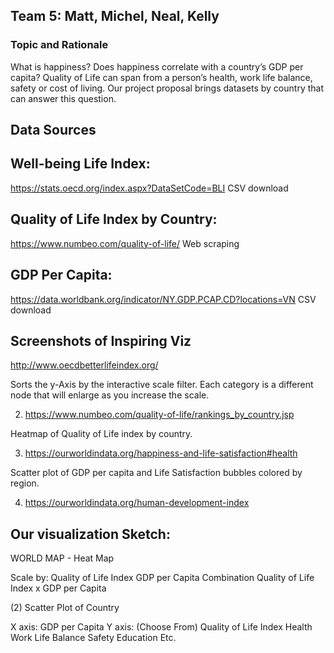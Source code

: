 ## Team 5: Matt, Michel, Neal, Kelly

### Topic and Rationale

What is happiness? Does happiness correlate with a country’s GDP per capita? Quality of Life can span from a person’s health, work life balance, safety or cost of living. Our project proposal brings datasets by country that can answer this question. 

## Data Sources

## Well-being Life Index:
https://stats.oecd.org/index.aspx?DataSetCode=BLI
CSV download

## Quality of Life Index by Country:
https://www.numbeo.com/quality-of-life/ 
Web scraping

## GDP Per Capita:
https://data.worldbank.org/indicator/NY.GDP.PCAP.CD?locations=VN
CSV download


## Screenshots of Inspiring Viz

http://www.oecdbetterlifeindex.org/


Sorts the y-Axis by the interactive scale filter. Each category is a different node that will enlarge as you increase the scale.

2) https://www.numbeo.com/quality-of-life/rankings_by_country.jsp



Heatmap of Quality of Life index by country.




3) https://ourworldindata.org/happiness-and-life-satisfaction#health



Scatter plot of GDP per capita and Life Satisfaction bubbles colored by region.

4) https://ourworldindata.org/human-development-index





## Our visualization Sketch:

WORLD MAP - Heat Map

Scale by:
Quality of Life Index
GDP per Capita
Combination Quality of Life Index x GDP per Capita


(2) Scatter Plot of Country

X axis: GDP per Capita
Y axis: (Choose From)
Quality of Life Index
Health
Work Life Balance
Safety
Education
Etc.




